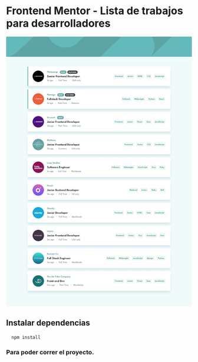 # Frontend Mentor - Lista de trabajos para desarrolladores

![Design preview for the Job listings with filtering coding challenge](desktop-design.jpg)

## Instalar dependencias

```
  npm install
```

### Para poder correr el proyecto.
